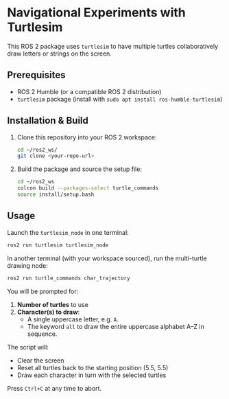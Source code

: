 # Navigational Experiments with Turtlesim

This ROS 2 package uses `turtlesim` to have multiple turtles collaboratively draw letters or strings on the screen.

## Prerequisites

- ROS 2 Humble (or a compatible ROS 2 distribution)
- `turtlesim` package (install with `sudo apt install ros-humble-turtlesim`)

## Installation & Build

1. Clone this repository into your ROS 2 workspace:

    ```bash
    cd ~/ros2_ws/
    git clone <your-repo-url>
    ```

2. Build the package and source the setup file:

    ```bash
    cd ~/ros2_ws
    colcon build --packages-select turtle_commands
    source install/setup.bash
    ```

## Usage

Launch the `turtlesim_node` in one terminal:

```bash
ros2 run turtlesim turtlesim_node
```

In another terminal (with your workspace sourced), run the multi-turtle drawing node:

```bash
ros2 run turtle_commands char_trajectory
```

You will be prompted for:

1. **Number of turtles** to use 
2. **Character(s) to draw**:
   - A single uppercase letter, e.g. `A`.
   - The keyword `all` to draw the entire uppercase alphabet A–Z in sequence.

The script will:
- Clear the screen
- Reset all turtles back to the starting position (5.5, 5.5)
- Draw each character in turn with the selected turtles

Press `Ctrl+C` at any time to abort.

